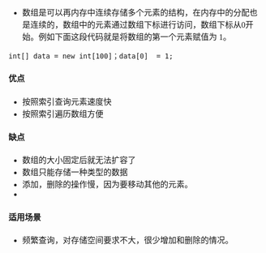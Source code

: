 <font face="SimSun" size=3>

- 数组是可以再内存中连续存储多个元素的结构，在内存中的分配也是连续的，数组中的元素通过数组下标进行访问，数组下标从0开始。例如下面这段代码就是将数组的第一个元素赋值为 1。

~~~
int[] data = new int[100]；data[0]  = 1;
~~~

#### 优点

- 按照索引查询元素速度快
- 按照索引遍历数组方便

#### 缺点

- 数组的大小固定后就无法扩容了
- 数组只能存储一种类型的数据
- 添加，删除的操作慢，因为要移动其他的元素。
- 

#### 适用场景

- 频繁查询，对存储空间要求不大，很少增加和删除的情况。
 


</font>